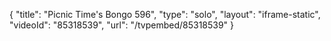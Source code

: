 {
    "title": "Picnic Time's Bongo 596",
    "type": "solo",
    "layout": "iframe-static",
    "videoId": "85318539",
    "url": "\/tvpembed\/85318539"
}